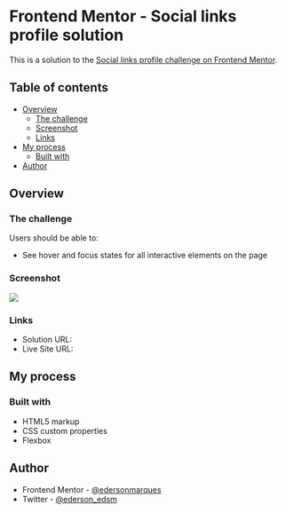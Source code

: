 # Frontend Mentor - Social links profile solution

This is a solution to the [Social links profile challenge on Frontend Mentor](https://www.frontendmentor.io/challenges/social-links-profile-UG32l9m6dQ). 

## Table of contents

- [Overview](#overview)
  - [The challenge](#the-challenge)
  - [Screenshot](#screenshot)
  - [Links](#links)
- [My process](#my-process)
  - [Built with](#built-with)
- [Author](#author)

## Overview

### The challenge

Users should be able to:

- See hover and focus states for all interactive elements on the page

### Screenshot

![](./screenshot.jpg)

### Links

- Solution URL: []()
- Live Site URL: []()

## My process

### Built with

- HTML5 markup
- CSS custom properties
- Flexbox


## Author

- Frontend Mentor - [@edersonmarques](https://www.frontendmentor.io/profile/edersonmarques)
- Twitter - [@ederson_edsm](https://www.twitter.com/ederson_edsm)
